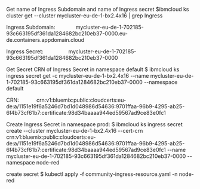 Get name of Ingress Subdomain and name of Ingress secret
$ibmcloud ks cluster get --cluster mycluster-eu-de-1-bx2.4x16 | grep Ingress

Ingress Subdomain:              mycluster-eu-de-1-702185-93c663195df361da1284682bc210eb37-0000.eu-de.containers.appdomain.cloud   

Ingress Secret:                 mycluster-eu-de-1-702185-93c663195df361da1284682bc210eb37-0000 


Get Secret CRN of Ingress Secret in namespace default
$ ibmcloud ks ingress secret get -c mycluster-eu-de-1-bx2.4x16 --name mycluster-eu-de-1-702185-93c663195df361da1284682bc210eb37-0000 --namespace default

CRN:            crn:v1:bluemix:public:cloudcerts:eu-de:a/1151e19f6a5246d7bd1d048986d54636:9701ffaa-96b9-4295-ab25-6f4b73cf61b7:certificate:98d34baaaa944ed59567ad9ce83e0fc1  


Create Ingress Secret in namespace prod:
$ ibmcloud ks ingress secret create --cluster mycluster-eu-de-1-bx2.4x16 --cert-crn crn:v1:bluemix:public:cloudcerts:eu-de:a/1151e19f6a5246d7bd1d048986d54636:9701ffaa-96b9-4295-ab25-6f4b73cf61b7:certificate:98d34baaaa944ed59567ad9ce83e0fc1 --name mycluster-eu-de-1-702185-93c663195df361da1284682bc210eb37-0000 --namespace node-red

create secret
$ kubectl apply -f community-ingress-resource.yaml -n node-red


